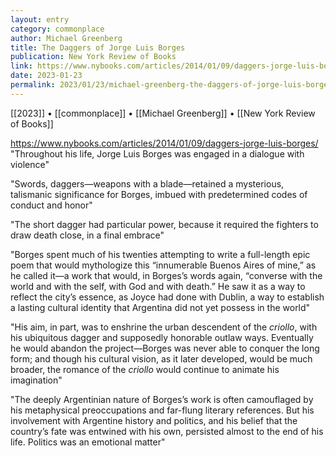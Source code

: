 ```yaml
---
layout: entry
category: commonplace
author: Michael Greenberg
title: The Daggers of Jorge Luis Borges
publication: New York Review of Books
link: https://www.nybooks.com/articles/2014/01/09/daggers-jorge-luis-borges/
date: 2023-01-23
permalink: 2023/01/23/michael-greenberg-the-daggers-of-jorge-luis-borges
---
```


[[2023]] • [[commonplace]] • [[Michael Greenberg]] • [[New York Review of Books]]

https://www.nybooks.com/articles/2014/01/09/daggers-jorge-luis-borges/
 
"Throughout his life, Jorge Luis Borges was engaged in a dialogue with violence"

"Swords, daggers—weapons with a blade—retained a mysterious, talismanic significance for Borges, imbued with predetermined codes of conduct and honor"

"The short dagger had particular power, because it required the fighters to draw death close, in a final embrace"

"Borges spent much of his twenties attempting to write a full-length epic poem that would mythologize this “innumerable Buenos Aires of mine,” as he called it—a work that would, in Borges’s words again, “converse with the world and with the self, with God and with death.” He saw it as a way to reflect the city’s essence, as Joyce had done with Dublin, a way to establish a lasting cultural identity that Argentina did not yet possess in the world"

"His aim, in part, was to enshrine the urban descendent of the *criollo*, with his ubiquitous dagger and supposedly honorable outlaw ways. Eventually he would abandon the project—Borges was never able to conquer the long form; and though his cultural vision, as it later developed, would be much broader, the romance of the *criollo* would continue to animate his imagination"

"The deeply Argentinian nature of Borges’s work is often camouflaged by his metaphysical preoccupations and far-flung literary references. But his involvement with Argentine history and politics, and his belief that the country’s fate was entwined with his own, persisted almost to the end of his life. Politics was an emotional matter"
